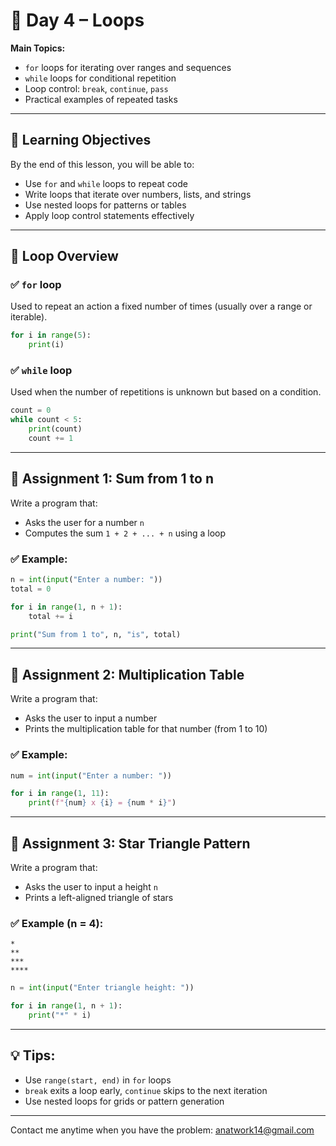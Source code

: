 # 📘 Day 4 – Loops

**Main Topics:**

- `for` loops for iterating over ranges and sequences
- `while` loops for conditional repetition
- Loop control: `break`, `continue`, `pass`
- Practical examples of repeated tasks

---

## 🎯 Learning Objectives

By the end of this lesson, you will be able to:

- Use `for` and `while` loops to repeat code
- Write loops that iterate over numbers, lists, and strings
- Use nested loops for patterns or tables
- Apply loop control statements effectively

---

## 🔁 Loop Overview

### ✅ `for` loop

Used to repeat an action a fixed number of times (usually over a range or iterable).

```python
for i in range(5):
    print(i)
```

### ✅ `while` loop

Used when the number of repetitions is unknown but based on a condition.

```python
count = 0
while count < 5:
    print(count)
    count += 1
```

---

## 📝 Assignment 1: Sum from 1 to n

Write a program that:

- Asks the user for a number `n`
- Computes the sum `1 + 2 + ... + n` using a loop

### ✅ Example:

```python
n = int(input("Enter a number: "))
total = 0

for i in range(1, n + 1):
    total += i

print("Sum from 1 to", n, "is", total)
```

---

## 📝 Assignment 2: Multiplication Table

Write a program that:

- Asks the user to input a number
- Prints the multiplication table for that number (from 1 to 10)

### ✅ Example:

```python
num = int(input("Enter a number: "))

for i in range(1, 11):
    print(f"{num} x {i} = {num * i}")
```

---

## 📝 Assignment 3: Star Triangle Pattern

Write a program that:

- Asks the user to input a height `n`
- Prints a left-aligned triangle of stars

### ✅ Example (n = 4):

```
*
**
***
****
```

```python
n = int(input("Enter triangle height: "))

for i in range(1, n + 1):
    print("*" * i)
```

---

## 💡 Tips:

- Use `range(start, end)` in `for` loops
- `break` exits a loop early, `continue` skips to the next iteration
- Use nested loops for grids or pattern generation

---

Contact me anytime when you have the problem: anatwork14@gmail.com
